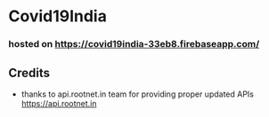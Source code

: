# Covid19India

### hosted on https://covid19india-33eb8.firebaseapp.com/

## Credits

* thanks to api.rootnet.in team for providing proper updated APIs https://api.rootnet.in


